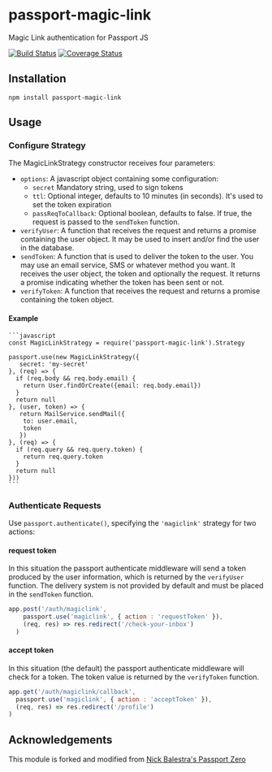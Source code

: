 # passport-magic-link
Magic Link authentication for Passport JS

[![Build Status](https://travis-ci.org/vinialbano/passport-magic-link.svg?branch=master)](https://travis-ci.org/vinialbano/passport-magic-link)
[![Coverage Status](https://coveralls.io/repos/github/vinialbano/passport-magic-link/badge.svg?branch=master)](https://coveralls.io/github/vinialbano/passport-magic-link?branch=master)

## Installation

  `npm install passport-magic-link`
  
## Usage

  ### Configure Strategy

  The MagicLinkStrategy constructor receives four parameters:

  * `options`: A javascript object containing some configuration:
    * `secret` Mandatory string, used to sign tokens
    * `ttl`: Optional integer, defaults to 10 minutes (in seconds). It's used to set the token expiration
    * `passReqToCallback`: Optional boolean, defaults to false. If true, the request is passed to the `sendToken` function.
  * `verifyUser`: A function that receives the request and returns a promise containing the user object. It may be used to insert and/or find the user in the database.
  * `sendToken`: A function that is used to deliver the token to the user. You may use an email service, SMS or whatever method you want. It receives the user object, the token and optionally the request. It returns a promise indicating whether the token has been sent or not.
  * `verifyToken`: A function that receives the request and returns a promise containing the token object.

  #### Example
    
    ```javascript
    const MagicLinkStrategy = require('passport-magic-link').Strategy
    
    passport.use(new MagicLinkStrategy({
       secret: 'my-secret'
    }, (req) => {
      if (req.body && req.body.email) {
        return User.findOrCreate({email: req.body.email})
      }
      return null
    }, (user, token) => {
       return MailService.sendMail({
        to: user.email,
        token
       })
    }, (req) => {
      if (req.query && req.query.token) {
        return req.query.token
      }
      return null
    }))
    ```
  
  ### Authenticate Requests
  
  Use `passport.authenticate()`, specifying the `'magiclink'` strategy for two actions:
  
  #### request token
  In this situation the passport authenticate middleware will send a token produced by the user information, which is returned by the `verifyUser` function. The delivery system is not provided by default and must be placed in the `sendToken` function.
  
  ```javascript
  app.post('/auth/magiclink',
      passport.use('magiclink', { action : 'requestToken' }),
      (req, res) => res.redirect('/check-your-inbox')
    )
  ```
  
  #### accept token
  In this situation (the default) the passport authenticate middleware will check for a token. The token value is returned by the `verifyToken` function.
  
  ```javascript
  app.get('/auth/magiclink/callback',
    passport.use('magiclink', { action : 'acceptToken' }),
    (req, res) => res.redirect('/profile')
  )
  ```
  
  ## Acknowledgements
  
  This module is forked and modified from [Nick Balestra's Passport Zero](https://github.com/nickbalestra/zero)
